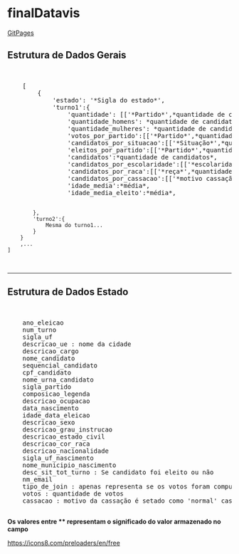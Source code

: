 # finalDatavis
<a href="https://caioviktor.github.io/finalDatavis/"> GitPages</a>
<h2>Estrutura de Dados Gerais</h2><br/>
<pre>
	[
		{
			'estado': '*Sigla do estado*',
			'turno1':{
				'quantidade': [['*Partido*',*quantidade de candidatos*],...],
				'quantidade_homens': *quantidade de candidatos do sexo masculino*,
				'quantidade_mulheres': *quantidade de candidatas do sexo feminino*,
				'votos_por_partido':[['*Partido*',*quantidade de votos recebidos*],...],
				'candidatos_por_situacao':[['*Situação*',*quantidade de candidatos*],...],
				'eleitos_por_partido':[['*Partido*',*quantidade de candidatos eleitos+eleito por média + eleito por QP*],...],
				'candidatos':*quantidade de candidatos*,
				'candidatos_por_escolaridade':[['*escolaridade*',*quantidade de candidatos*],...],
				'candidatos_por_raca':[['*reça*',*quantidade de candidatos*],...],
				'candidatos_por_cassacao':[['*motivo cassação, onde normal não houve*',*quantidade de candidatos*],...],
				'idade_media':*média*,
				'idade_media_eleito':*média*,

			},
			'turno2':{
				Mesma do turno1...
			}
		}
		,...
	]
</pre>
<hr/>
<h2>Estrutura de Dados Estado</h2><br/>
<pre>
	ano_eleicao
	num_turno
	sigla_uf
	descricao_ue : nome da cidade
	descricao_cargo
	nome_candidato
	sequencial_candidato
	cpf_candidato
	nome_urna_candidato
	sigla_partido
	composicao_legenda
	descricao_ocupacao
	data_nascimento
	idade_data_eleicao
	descricao_sexo
	descricao_grau_instrucao
	descricao_estado_civil
	descricao_cor_raca
	descricao_nacionalidade
	sigla_uf_nascimento
	nome_municipio_nascimento
	desc_sit_tot_turno : Se candidato foi eleito ou não
	nm_email
	tipo_de_join : apenas representa se os votos foram computados ou simplesmente não existiam
	votos : quantidade de votos
	cassacao : motivo da cassação é setado como 'normal' caso não tenha ocorrido cassação

</pre>
<b>Os valores entre ** representam o significado do valor armazenado no campo</b>


https://icons8.com/preloaders/en/free